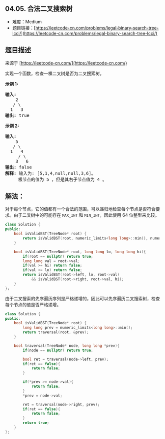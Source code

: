 ##  04.05. 合法二叉搜索树

- 难度：Medium
- 题目链接：[https://leetcode-cn.com/problems/legal-binary-search-tree-lcci/](https://leetcode-cn.com/problems/legal-binary-search-tree-lcci/)


## 题目描述

来源于 [https://leetcode-cn.com/](https://leetcode-cn.com/)

<p>实现一个函数，检查一棵二叉树是否为二叉搜索树。</p><strong>示例 1:</strong><pre><strong>输入:</strong><br>    2<br>   / &#92<br>  1   3<br><strong>输出:</strong> true<br></pre><strong>示例 2:</strong><pre><strong>输入:</strong><br>    5<br>   / &#92<br>  1   4<br>     / &#92<br>    3   6<br><strong>输出:</strong> false<br><strong>解释:</strong> 输入为: [5,1,4,null,null,3,6]。<br>     根节点的值为 5 ，但是其右子节点值为 4 。</pre>

## 解法：

对于每个节点，它的值都有一个合法的范围，可以递归地检查每个节点是否符合要求。由于二叉树中的可能存在 `MAX_INT` 和 `MIN_INT`，因此使用 64 位整型来比较。

```c++
class Solution {
public:
    bool isValidBST(TreeNode* root) {
        return isValidBST(root, numeric_limits<long long>::min(), numeric_limits<long long>::max());
    }

    bool isValidBST(TreeNode* root, long long lo, long long hi){
        if(root == nullptr) return true;
        long long val = root->val;
        if(val >= hi) return false;
        if(val <= lo) return false;
        return isValidBST(root->left, lo, root->val)
            && isValidBST(root->right, root->val, hi);
    }
};
```

由于二叉搜索的先序遍历序列是严格递增的，因此可以先序遍历二叉搜索树，检查每个节点的值是否严格递增。

```c++
class Solution {
public:
    bool isValidBST(TreeNode* root) {
        long long prev = numeric_limits<long long>::min();
        return traversal(root, &prev);
    }

    bool traversal(TreeNode* node, long long *prev){
        if(node == nullptr) return true;

        bool ret = traversal(node->left, prev);
        if(ret == false){
            return false;
        }

        if(*prev >= node->val){
            return false;
        }
        *prev = node->val;

        ret = traversal(node->right, prev);
        if(ret == false){
            return false;
        }
        return true;
    }
};
```